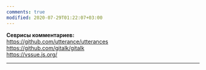 ```yaml
---
comments: true
modified: 2020-07-29T01:22:07+03:00
---
```


**Севрисы комментариев:**  
<https://github.com/utterance/utterances>  
<https://github.com/gitalk/gitalk>  
<https://vssue.js.org/>



***